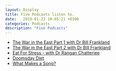 ```yaml
---
layout: Display
title: Five Podcasts listen to.
date:   2019-01-23 10:05:21 +0100
categories: Podcasts
description: "Five Podcasts"
---
```



<ul>
<a class="post-link" target="_blank" href="https://pca.st/5y9J#t=2743"><li>The War in the East Part 1 with Dr Bill Frankland</li></a>
<a class="post-link" target="_blank" href="https://pca.st/V7t9#t=1447"><li>The War in the East Part 2 with Dr Bill Frankland</li></a>
<a class="post-link" target="_blank" href="https://pca.st/tKAi#t=2844"><li>Eat For Stress - with Dr Rangan Chatterjee</li></a>
<a class="post-link" target="_blank" href="https://pca.st/Oxa7#t=1945"><li>Doomsday Diet</li></a>
<a class="post-link" target="_blank" href="https://pca.st/SGY9#t=1807"><li>What Makes a Song?</li></a>
</ul>
